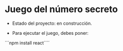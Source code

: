 <h1> Juego del número secreto </h1> 

- Estado del proyecto: en construcción.

- Para ejecutar el juego, debes poner:

 ´´´npm install react´´´´
